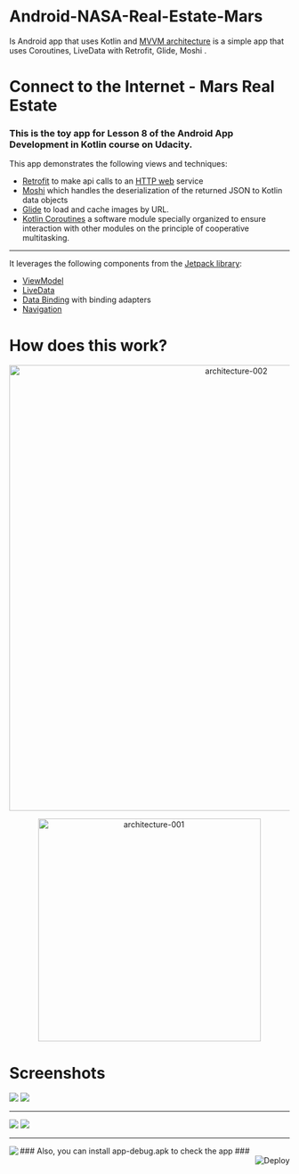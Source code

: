 # Android-NASA-Real-Estate-Mars
Is Android app that uses Kotlin and [MVVM architecture](https://blog.mindorks.com/mvvm-architecture-android-tutorial-for-beginners-step-by-step-guide) is a simple app that uses Coroutines, LiveData with Retrofit, Glide, Moshi .
# Connect to the Internet - Mars Real Estate
### This is the toy app for Lesson 8 of the Android App Development in Kotlin course on Udacity.

This app demonstrates the following views and techniques:

- [Retrofit](https://square.github.io/retrofit/) to make api calls to an [HTTP web](https://mars.udacity.com/) service
- [Moshi](https://github.com/square/moshi) which handles the deserialization of the returned JSON to Kotlin data objects
- [Glide](https://bumptech.github.io/glide/) to load and cache images by URL.
- [Kotlin Coroutines](https://kotlinlang.org/docs/coroutines-overview.html) a software module specially organized to ensure interaction with other modules on the principle of cooperative multitasking.
____
It leverages the following components from the [Jetpack library](https://developer.android.com/jetpack):
- [ViewModel](https://developer.android.com/topic/libraries/architecture/viewmodel)
- [LiveData](https://square.github.io/retrofit/)
- [Data Binding](https://developer.android.com/topic/libraries/data-binding/) with binding adapters
- [Navigation](https://developer.android.com/guide/navigation)


# How does this work?

<p align="center">
<img src="Screenshots/architecture-002.png" alt="architecture-002" width="800">
</p>
<p align="center">
<img src="Screenshots/architecture-001 .png" alt="architecture-001" width="400">
</p>

# Screenshots 

![](Screenshots/000.png)
![](Screenshots/001.png)
____
![](Screenshots/002.png)
![](Screenshots/003.png)
____
<img align="left" src="https://cloud.githubusercontent.com/assets/532272/21507867/3376e9fe-cc4a-11e6-9350-7ec4f680da36.gif">
### Also, you can install app-debug.apk to check the app ###
<br clear="left"/>
<a href="https://heroku.com/deploy">
  <img  align="right"  src="https://www.herokucdn.com/deploy/button.svg" alt="Deploy">
</a>
